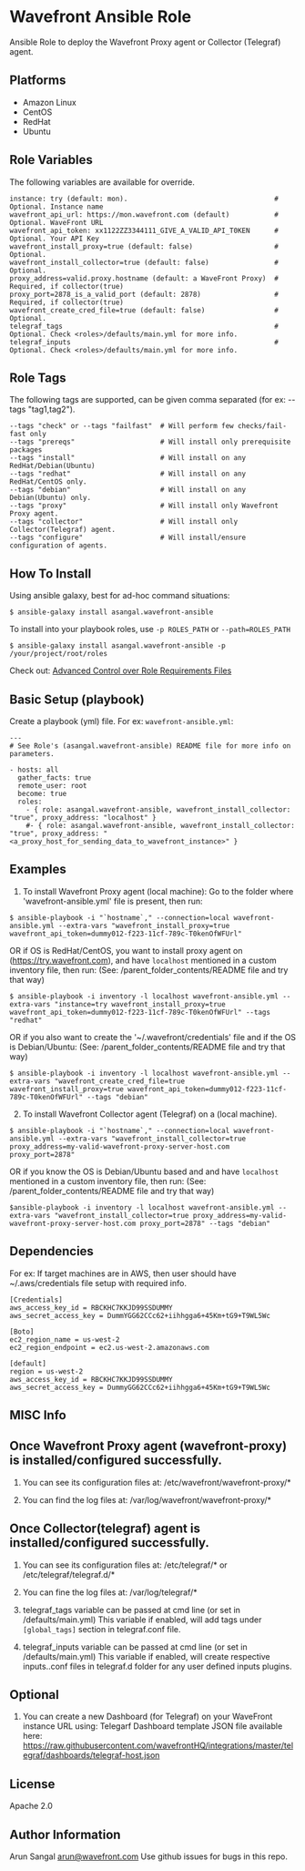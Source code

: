 Wavefront Ansible Role
=========

Ansible Role to deploy the Wavefront Proxy agent or Collector (Telegraf) agent.

Platforms
---------

* Amazon Linux
* CentOS
* RedHat
* Ubuntu

Role Variables
--------------
The following variables are available for override.
```
instance: try (default: mon).                                    # Optional. Instance name
wavefront_api_url: https://mon.wavefront.com (default)           # Optional. WaveFront URL
wavefront_api_token: xx1122ZZ3344111_GIVE_A_VALID_API_T0KEN      # Optional. Your API Key
wavefront_install_proxy=true (default: false)                    # Optional.
wavefront_install_collector=true (default: false)                # Optional.
proxy_address=valid.proxy.hostname (default: a WaveFront Proxy)  # Required, if collector(true)
proxy_port=2878_is_a_valid_port (default: 2878)                  # Required, if collector(true)
wavefront_create_cred_file=true (default: false)                 # Optional.
telegraf_tags                                                    # Optional. Check <roles>/defaults/main.yml for more info.
telegraf_inputs                                                  # Optional. Check <roles>/defaults/main.yml for more info.
```

Role Tags
---------
The following tags are supported, can be given comma separated (for ex: --tags "tag1,tag2").

```
--tags "check" or --tags "failfast"  # Will perform few checks/fail-fast only
--tags "prereqs"                     # Will install only prerequisite packages
--tags "install"                     # Will install on any RedHat/Debian(Ubuntu)
--tags "redhat"                      # Will install on any RedHat/CentOS only.
--tags "debian"                      # Will install on any Debian(Ubuntu) only.
--tags "proxy"                       # Will install only Wavefront Proxy agent.
--tags "collector"                   # Will install only Collector(Telegraf) agent.
--tags "configure"                   # Will install/ensure configuration of agents.
```

How To Install
----------------
Using ansible galaxy, best for ad-hoc command situations:

    $ ansible-galaxy install asangal.wavefront-ansible

To install into your playbook roles, use `-p ROLES_PATH` or `--path=ROLES_PATH`

    $ ansible-galaxy install asangal.wavefront-ansible -p /your/project/root/roles

Check out: [Advanced Control over Role Requirements Files](http://docs.ansible.com/galaxy.html#advanced-control-over-role-requirements-files)


Basic Setup (playbook)
----------------------

Create a playbook (yml) file. For ex: `wavefront-ansible.yml`:

```
---
# See Role's (asangal.wavefront-ansible) README file for more info on parameters.

- hosts: all
  gather_facts: true
  remote_user: root
  become: true
  roles:
    - { role: asangal.wavefront-ansible, wavefront_install_collector: "true", proxy_address: "localhost" }
    #- { role: asangal.wavefront-ansible, wavefront_install_collector: "true", proxy_address: "<a_proxy_host_for_sending_data_to_wavefront_instance>" }
```


Examples
----------------
1) To install Wavefront Proxy agent (local machine): Go to the folder where 'wavefront-ansible.yml' file is present, then run:

```
$ ansible-playbook -i "`hostname`," --connection=local wavefront-ansible.yml --extra-vars "wavefront_install_proxy=true wavefront_api_token=dummy012-f223-11cf-789c-T0kenOfWFUrl"
```

OR 
if OS is RedHat/CentOS, you want to install proxy agent on (https://try.wavefront.com), and have `localhost` mentioned in a custom inventory file, then run:
(See: <role>/parent_folder_contents/README file and try that way) 

```
$ ansible-playbook -i inventory -l localhost wavefront-ansible.yml --extra-vars "instance=try wavefront_install_proxy=true wavefront_api_token=dummy012-f223-11cf-789c-T0kenOfWFUrl" --tags "redhat"
```

OR 
if you also want to create the '~/.wavefront/credentials' file and if the OS is Debian/Ubuntu: 
(See: <role>/parent_folder_contents/README file and try that way) 

```
$ ansible-playbook -i inventory -l localhost wavefront-ansible.yml --extra-vars "wavefront_create_cred_file=true wavefront_install_proxy=true wavefront_api_token=dummy012-f223-11cf-789c-T0kenOfWFUrl" --tags "debian"
```

2) To install Wavefront Collector agent (Telegraf) on a (local machine). 

```
$ ansible-playbook -i "`hostname`," --connection=local wavefront-ansible.yml --extra-vars "wavefront_install_collector=true proxy_address=my-valid-wavefront-proxy-server-host.com proxy_port=2878"
```

OR 
if you know the OS is Debian/Ubuntu based and and have `localhost` mentioned in a custom inventory file, then run:
(See: <role>/parent_folder_contents/README file and try that way) 

```
$ansible-playbook -i inventory -l localhost wavefront-ansible.yml --extra-vars "wavefront_install_collector=true proxy_address=my-valid-wavefront-proxy-server-host.com proxy_port=2878" --tags "debian"
```

Dependencies
------------
For ex:
If target machines are in AWS, then user should have ~/.aws/credentials file setup with required info.
```
[Credentials]
aws_access_key_id = RBCKHC7KKJD99SSDUMMY
aws_secret_access_key = DummYGG62CCc62+iihhgga6+45Km+tG9+T9WL5Wc

[Boto]
ec2_region_name = us-west-2
ec2_region_endpoint = ec2.us-west-2.amazonaws.com

[default]
region = us-west-2
aws_access_key_id = RBCKHC7KKJD99SSDUMMY
aws_secret_access_key = DummyGG62CCc62+iihhgga6+45Km+tG9+T9WL5Wc
```

MISC Info
---------

Once Wavefront Proxy agent (wavefront-proxy) is installed/configured successfully.
--------------------------------------------

1) You can see its configuration files at: /etc/wavefront/wavefront-proxy/*

2) You can find the log files at: /var/log/wavefront/wavefront-proxy/*


Once Collector(telegraf) agent is installed/configured successfully.
------------------------------

1) You can see its configuration files at: /etc/telegraf/* or /etc/telegraf/telegraf.d/*

2) You can fine the log files at: /var/log/telegraf/*

3) telegraf_tags variable can be passed at cmd line (or set in <role>/defaults/main.yml) 
   This variable if enabled, will add tags under `[global_tags]` section in telegraf.conf file.

4) telegraf_inputs variable can be passed at cmd line (or set in <role>/defaults/main.yml) 
   This variable if enabled, will create respective inputs.<key>.conf files in telegraf.d folder
   for any user defined inputs plugins.


Optional
--------
1) You can create a new Dashboard (for Telegraf) on your WaveFront instance URL using:
   Telegarf Dashboard template JSON file available here: 
   https://raw.githubusercontent.com/wavefrontHQ/integrations/master/telegraf/dashboards/telegraf-host.json

License
-------

Apache 2.0

Author Information
------------------
Arun Sangal <arun@wavefront.com>
Use github issues for bugs in this repo.
